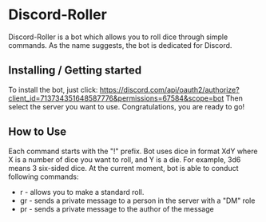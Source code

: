 # Discord-Roller

Discord-Roller is a bot which allows you to roll dice through simple commands. As the name suggests, the bot is dedicated for Discord.

## Installing / Getting started

To install the bot, just click: https://discord.com/api/oauth2/authorize?client_id=713734351648587776&permissions=67584&scope=bot
Then select the server you want to use.
Congratulations, you are ready to go!

## How to Use
Each command starts with the "!" prefix.
Bot uses dice in format XdY where X is a number of dice you want to roll, and Y is a die. For example, 3d6 means 3 six-sided dice.
At the current moment, bot is able to conduct following commands:
* r - allows you to make a standard roll.
* gr - sends a private message to a person in the server with a "DM" role
* pr - sends a private message to the author of the message
